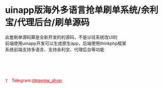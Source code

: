 # uinapp版海外多语言抢单刷单系统/余利宝/代理后台/刷单源码

此套刷单源码算是全新开发的的源码，不是以往系统改UI的<br>前端使用uinapp开发可以生成原生app，后端使用thinkphp框架<br>系统前端支持多语言、支持余利宝、代理后台等功能<br><br><br><br><br>




<p style="color: red;"><img src="https://cdn-icons-png.flaticon.com/512/2111/2111646.png" alt="Telegram Icon" style="width: 16px; vertical-align: middle; margin-right: 5px;">Telegram:<a href="https://t.me/tgymw_shop" style="color: red;">@tgymw_shop</a></p>
